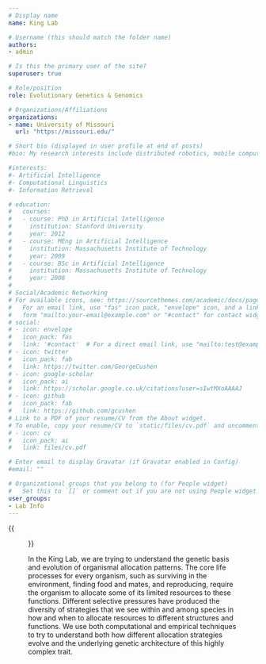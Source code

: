 ```yaml
---
# Display name
name: King Lab

# Username (this should match the folder name)
authors:
- admin

# Is this the primary user of the site?
superuser: true

# Role/position
role: Evolutionary Genetics & Genomics

# Organizations/Affiliations
organizations:
- name: University of Missouri
  url: "https://missouri.edu/"

# Short bio (displayed in user profile at end of posts)
#bio: My research interests include distributed robotics, mobile computing and programmable matter.

#interests:
#- Artificial Intelligence
#- Computational Linguistics
#- Information Retrieval

# education:
#   courses:
#   - course: PhD in Artificial Intelligence
#     institution: Stanford University
#     year: 2012
#   - course: MEng in Artificial Intelligence
#     institution: Massachusetts Institute of Technology
#     year: 2009
#   - course: BSc in Artificial Intelligence
#     institution: Massachusetts Institute of Technology
#     year: 2008
# 
# Social/Academic Networking
# For available icons, see: https://sourcethemes.com/academic/docs/page-builder/#icons
#   For an email link, use "fas" icon pack, "envelope" icon, and a link in the
#   form "mailto:your-email@example.com" or "#contact" for contact widget.
# social:
# - icon: envelope
#   icon_pack: fas
#   link: '#contact'  # For a direct email link, use "mailto:test@example.org".
# - icon: twitter
#   icon_pack: fab
#   link: https://twitter.com/GeorgeCushen
# - icon: google-scholar
#   icon_pack: ai
#   link: https://scholar.google.co.uk/citations?user=sIwtMXoAAAAJ
# - icon: github
#   icon_pack: fab
#   link: https://github.com/gcushen
# Link to a PDF of your resume/CV from the About widget.
# To enable, copy your resume/CV to `static/files/cv.pdf` and uncomment the lines below.
# - icon: cv
#   icon_pack: ai
#   link: files/cv.pdf

# Enter email to display Gravatar (if Gravatar enabled in Config)
#email: ""

# Organizational groups that you belong to (for People widget)
#   Set this to `[]` or comment out if you are not using People widget.
user_groups:
- Lab Info
---
```


{{<figure library="true" src="lab_masked.JPG" width="75%">}}

In the King Lab, we are trying to understand the genetic basis and evolution of organismal allocation patterns. The core life processes for every organism, such as surviving in the environment, finding food and mates, and reproducing, require the organism to allocate some of its limited resources to these functions. Different selective pressures have produced the diversity of strategies that we see within and among species in how and when to allocate resources to different structures and functions. We use both computational and empirical techniques to try to understand both how different allocation strategies evolve and the underlying genetic architecture of this highly complex trait.
